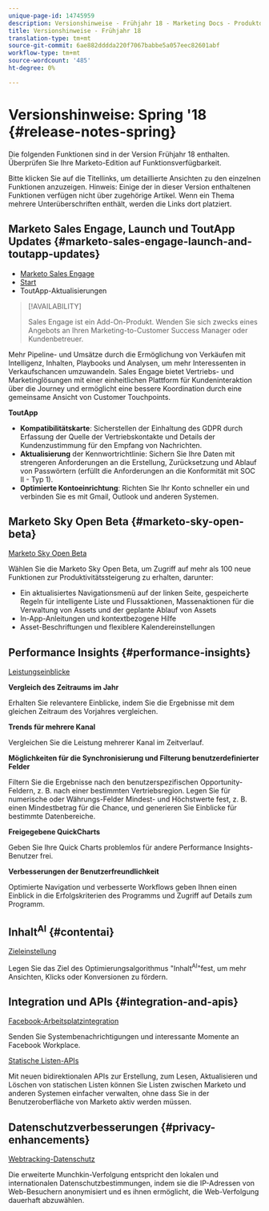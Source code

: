 ```yaml
---
unique-page-id: 14745959
description: Versionshinweise - Frühjahr 18 - Marketing Docs - Produktdokumentation
title: Versionshinweise - Frühjahr 18
translation-type: tm+mt
source-git-commit: 6ae882dddda220f7067babbe5a057eec82601abf
workflow-type: tm+mt
source-wordcount: '485'
ht-degree: 0%

---
```



# Versionshinweise: Spring &#39;18 {#release-notes-spring}

Die folgenden Funktionen sind in der Version Frühjahr 18 enthalten. Überprüfen Sie Ihre Marketo-Edition auf Funktionsverfügbarkeit.

Bitte klicken Sie auf die Titellinks, um detaillierte Ansichten zu den einzelnen Funktionen anzuzeigen. Hinweis: Einige der in dieser Version enthaltenen Funktionen verfügen nicht über zugehörige Artikel. Wenn ein Thema mehrere Unterüberschriften enthält, werden die Links dort platziert.

## Marketo Sales Engage, Launch und ToutApp Updates {#marketo-sales-engage-launch-and-toutapp-updates}

* [Marketo Sales Engage](/help/marketo/product-docs/marketo-sales-connect/getting-started/sales-connect-overview.md)
* [Start](/help/marketo/product-docs/marketo-sales-connect/getting-started/sales-connect-overview.md)
* ToutApp-Aktualisierungen

>[!AVAILABILITY]
>
>Sales Engage ist ein Add-On-Produkt. Wenden Sie sich zwecks eines Angebots an Ihren Marketing-to-Customer Success Manager oder Kundenbetreuer.

Mehr Pipeline- und Umsätze durch die Ermöglichung von Verkäufen mit Intelligenz, Inhalten, Playbooks und Analysen, um mehr Interessenten in Verkaufschancen umzuwandeln. Sales Engage bietet Vertriebs- und Marketinglösungen mit einer einheitlichen Plattform für Kundeninteraktion über die Journey und ermöglicht eine bessere Koordination durch eine gemeinsame Ansicht von Customer Touchpoints.

**ToutApp**

* **Kompatibilitätskarte**: Sicherstellen der Einhaltung des GDPR durch Erfassung der Quelle der Vertriebskontakte und Details der Kundenzustimmung für den Empfang von Nachrichten.
* **Aktualisierung** der Kennwortrichtlinie: Sichern Sie Ihre Daten mit strengeren Anforderungen an die Erstellung, Zurücksetzung und Ablauf von Passwörtern (erfüllt die Anforderungen an die Konformität mit SOC II - Typ 1).
* **Optimierte Kontoeinrichtung**: Richten Sie Ihr Konto schneller ein und verbinden Sie es mit Gmail, Outlook und anderen Systemen.

## Marketo Sky Open Beta {#marketo-sky-open-beta}

[Marketo Sky Open Beta](https://help.marketo.com/hc/en-us)

Wählen Sie die Marketo Sky Open Beta, um Zugriff auf mehr als 100 neue Funktionen zur Produktivitätssteigerung zu erhalten, darunter:

* Ein aktualisiertes Navigationsmenü auf der linken Seite, gespeicherte Regeln für intelligente Liste und Flussaktionen, Massenaktionen für die Verwaltung von Assets und der geplante Ablauf von Assets
* In-App-Anleitungen und kontextbezogene Hilfe
* Asset-Beschriftungen und flexiblere Kalendereinstellungen

## Performance Insights {#performance-insights}

[Leistungseinblicke](/help/marketo/product-docs/reporting/performance-insights/performance-insights-overview.md)

**Vergleich des Zeitraums im Jahr**

Erhalten Sie relevantere Einblicke, indem Sie die Ergebnisse mit dem gleichen Zeitraum des Vorjahres vergleichen.

**Trends für mehrere Kanal**

Vergleichen Sie die Leistung mehrerer Kanal im Zeitverlauf.

**Möglichkeiten für die Synchronisierung und Filterung benutzerdefinierter Felder**

Filtern Sie die Ergebnisse nach den benutzerspezifischen Opportunity-Feldern, z. B. nach einer bestimmten Vertriebsregion. Legen Sie für numerische oder Währungs-Felder Mindest- und Höchstwerte fest, z. B. einen Mindestbetrag für die Chance, und generieren Sie Einblicke für bestimmte Datenbereiche.

**Freigegebene QuickCharts**

Geben Sie Ihre Quick Charts problemlos für andere Performance Insights-Benutzer frei.

**Verbesserungen der Benutzerfreundlichkeit**

Optimierte Navigation und verbesserte Workflows geben Ihnen einen Einblick in die Erfolgskriterien des Programms und Zugriff auf Details zum Programm.

## Inhalt<sup>AI</sup> {#contentai}

[Zieleinstellung](/help/marketo/product-docs/predictive-content/getting-started/algorithm-goal-settings.md)

Legen Sie das Ziel des Optimierungsalgorithmus &quot;Inhalt<sup>AI</sup>&quot;fest, um mehr Ansichten, Klicks oder Konversionen zu fördern.

## Integration und APIs {#integration-and-apis}

[Facebook-Arbeitsplatzintegration](/help/marketo/product-docs/administration/additional-integrations/add-workplace-by-facebook-as-a-launchpoint-service.md)

Senden Sie Systembenachrichtigungen und interessante Momente an Facebook Workplace.

[Statische Listen-APIs](https://developers.marketo.com/rest-api/assets/static-lists/)

Mit neuen bidirektionalen APIs zur Erstellung, zum Lesen, Aktualisieren und Löschen von statischen Listen können Sie Listen zwischen Marketo und anderen Systemen einfacher verwalten, ohne dass Sie in der Benutzeroberfläche von Marketo aktiv werden müssen.

## Datenschutzverbesserungen {#privacy-enhancements}

[Webtracking-Datenschutz](https://developers.marketo.com/javascript-api/lead-tracking/)

Die erweiterte Munchkin-Verfolgung entspricht den lokalen und internationalen Datenschutzbestimmungen, indem sie die IP-Adressen von Web-Besuchern anonymisiert und es ihnen ermöglicht, die Web-Verfolgung dauerhaft abzuwählen.
